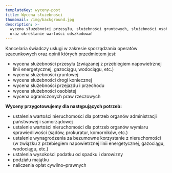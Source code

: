 ```yaml
---
templateKey: wyceny-post
title: Wycena służebności
thumbnail: /img/background.jpg
description: >-
  wycena służebności przesyłu, służebności gruntowych, służebności osobistych
  oraz określanie wartości odszkodowań
---
```


Kancelaria świadczy usługi w zakresie sporządzania operatów szacunkowych oraz opinii których przedmiotem jest:

* wycena służebności przesyłu (związanej z przebiegiem napowietrznej linii energetycznej, gazociągu, wodociągu, etc.)
* wycena służebności gruntowej
* wycena służebności drogi koniecznej
* wycena służebności przejazdu i przechodu
* wycena służebności osobistej
* wycena ograniczonych praw rzeczowych

**Wyceny przygotowujemy dla następujących potrzeb:**

* ustalenia wartości nieruchomości dla potrzeb organów administracji państwowej i samorządowej
* ustalenie wartości nieruchomości dla potrzeb organów wymiaru sprawiedliwości (sądów, prokuratur, komorników, etc.)
* ustalenie wynagrodzenia za bezumowne korzystanie z nieruchomości (w związku z przebiegiem napowietrznej linii energetycznej, gazociągu, wodociągu, etc.)
* ustalenia wysokości podatku od spadku i darowizny
* podziału majątku
* naliczenia opłat cywilno–prawnych
